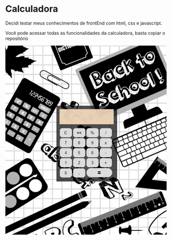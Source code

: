 # Calculadora
 Decidi testar meus conhecimentos de frontEnd com html, css e javascript.




Você pode acessar todas as funcionalidades da calculadora, basta copiar o repositório

 ![Alt text](image.png)
